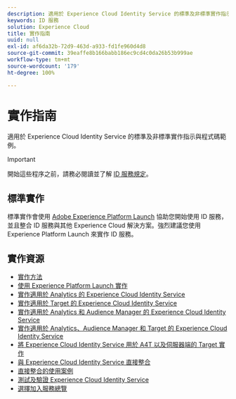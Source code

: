 ```yaml
---
description: 適用於 Experience Cloud Identity Service 的標準及非標準實作指示與程式碼範例。
keywords: ID 服務
solution: Experience Cloud
title: 實作指南
uuid: null
exl-id: af6da32b-72d9-463d-a933-fd1fe960d4d8
source-git-commit: 39eaffe8b166babb186ec9cd4c0da26b53b999ae
workflow-type: tm+mt
source-wordcount: '179'
ht-degree: 100%

---
```


# 實作指南

適用於 Experience Cloud Identity Service 的標準及非標準實作指示與程式碼範例。

>[!IMPORTANT]
>
>開始這些程序之前，請務必閱讀並了解 [ID 服務規定](../reference/requirements.md)。

## 標準實作

標準實作會使用 [Adobe Experience Platform Launch](https://experienceleague.adobe.com/docs/experience-platform/tags/home.html?lang=zh-Hant) 協助您開始使用 ID 服務，並且整合 ID 服務與其他 Experience Cloud 解決方案。強烈建議您使用 Experience Platform Launch 來實作 ID 服務。

## 實作資源

* [實作方法](implementation-methods.md)
* [使用 Experience Platform Launch 實作](ecid-implement-with-launch.md)
* [實作適用於 Analytics 的 Experience Cloud Identity Service](setup-analytics.md)
* [實作適用於 Target 的 Experience Cloud Identity Service](setup-target.md)
* [實作適用於 Analytics 和 Audience Manager 的 Experience Cloud Identity Service](setup-aam-analytics.md)
* [實作適用於 Analytics、Audience Manager 和 Target 的 Experience Cloud Identity Service](setup-aam-analytics-target.md)
* [將 Experience Cloud Identity Service 用於 A4T 以及伺服器端的 Target 實作](ecid-a4t-target.md)
* [與 Experience Cloud Identity Service 直接整合](direct-integration.md)
* [直接整合的使用案例](direct-integration-examples.md)
* [測試及驗證 Experience Cloud Identity Service](test-verify.md)
* [選擇加入服務總覽](opt-in-service/optin-overview.md)
